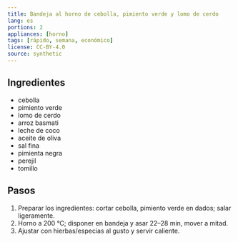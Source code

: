 ```yaml
---
title: Bandeja al horno de cebolla, pimiento verde y lomo de cerdo
lang: es
portions: 2
appliances: [horno]
tags: [rápido, semana, económico]
license: CC-BY-4.0
source: synthetic
---
```

## Ingredientes
- cebolla
- pimiento verde
- lomo de cerdo
- arroz basmati
- leche de coco
- aceite de oliva
- sal fina
- pimienta negra
- perejil
- tomillo

## Pasos
1. Preparar los ingredientes: cortar cebolla, pimiento verde en dados; salar ligeramente.
2. Horno a 200 °C; disponer en bandeja y asar 22–28 min, mover a mitad.
3. Ajustar con hierbas/especias al gusto y servir caliente.
